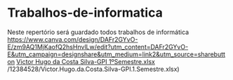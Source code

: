 # Trabalhos-de-informatica
Neste repertório será guardado todos trabalhos de informática
https://www.canva.com/design/DAFr2GYvO-E/zm9AQ1MjKaofQ2hsHnvlLw/edit?utm_content=DAFr2GYvO-E&utm_campaign=designshare&utm_medium=link2&utm_source=sharebutton
[Victor Hugo da Costa Silva-GPI 1ºSemestre.xlsx](https://github.com/vhcsjc/Trabalhos-de-informatica/files/12434085/Victor.Hugo.da.Costa.Silva-GPI.1.Semestre.xlsx)
/12384528/Victor.Hugo.da.Costa.Silva-GPI.1.Semestre.xlsx)
